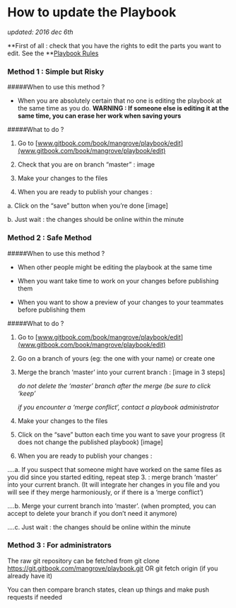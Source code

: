 
# How to update the Playbook

*updated: 2016 dec 6th*


**First of all : check that you have the rights to edit the parts you want to edit. See the **[Playbook Rules](mangrove.gitbooks.io/playbook/content/playbook.html)


### Method 1 : Simple but Risky

#####When to use this method ?
* When you are absolutely certain that no one is editing the playbook at the same time as you do.
**WARNING : If someone else is editing it at the same time, you can erase her work when saving yours**


#####What to do ?
1. Go to [www.gitbook.com/book/mangrove/playbook/edit](www.gitbook.com/book/mangrove/playbook/edit)

2. Check that you are on branch “master” : image

3. Make your changes to the files
 
4. When you are ready to publish your changes :

  a. Click on the “save” button when you’re done
		[image] 
            
  b. Just wait : the changes should be online within the minute



### Method 2 : Safe Method ###

#####When to use this method ? 
* When other people might be editing the playbook at the same time

* When you want take time to work on your changes before publishing them

* When you want to show a preview of your changes to your teammates before publishing them

#####What to do ?
1. Go to [www.gitbook.com/book/mangrove/playbook/edit](www.gitbook.com/book/mangrove/playbook/edit)

2. Go on a branch of yours (eg: the one with your name) or create one

3. Merge the branch ‘master’ into your current branch :
	[image in 3 steps]
        
	*do not delete the ‘master’ branch after the merge (be sure to click ‘keep’*
    
	*if you encounter a ‘merge conflict’, contact a playbook administrator*
        
4. Make your changes to the files

5. Click on the “save” button each time you want to save your progress (it does not change the published playbook)
	[image]
        
6. When you are ready to publish your changes :

  ....a. If you suspect that someone might have worked on the same files as you did since you started editing, repeat step 3. : merge branch ‘master’ into your current branch. (It will integrate her changes in you file and you will see if they merge harmoniously, or if there is a ‘merge conflict’)

  ....b. Merge your current branch into ‘master’. (when prompted, you can accept to delete your branch if you don’t need it anymore)

  ....c. Just wait : the changes should be online within the minute




### Method 3 : For administrators

The raw git repository can be fetched from
git clone https://git.gitbook.com/mangrove/playbook.git
OR
git fetch origin (if you already have it)

You can then compare branch states, clean up things and make push requests if needed

